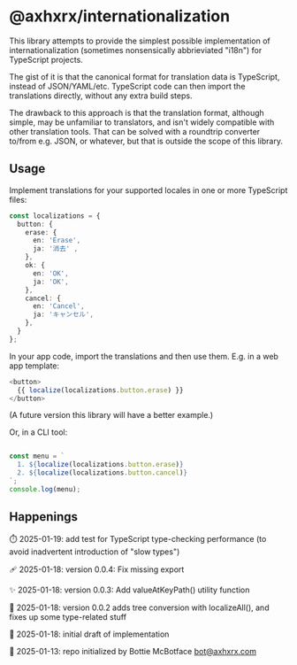 # @axhxrx/internationalization

This library attempts to provide the simplest possible implementation of internationalization (sometimes nonsensically abbrieviated "i18n") for TypeScript projects.

The gist of it is that the canonical format for translation data is TypeScript, instead of JSON/YAML/etc. TypeScript code can then import the translations directly, without any extra build steps.

The drawback to this approach is that the translation format, although simple, may be unfamiliar to translators, and isn't widely compatible with other translation tools. That can be solved with a roundtrip converter to/from e.g. JSON, or whatever, but that is outside the scope of this library.

## Usage

Implement translations for your supported locales in one or more TypeScript files:

```ts
const localizations = {
  button: {
    erase: {
      en: 'Erase',
      ja: '消去' ,
    },
    ok: {
      en: 'OK',
      ja: 'OK',
    },
    cancel: {
      en: 'Cancel',
      ja: 'キャンセル',
    },
  }
};
```

In your app code, import the translations and then use them. E.g. in a web app template:

```ts
<button>
  {{ localize(localizations.button.erase) }}
</button>
```
(A future version this library will have a better example.)

Or, in a CLI tool:

```typescript

const menu = `
  1. ${localize(localizations.button.erase)}
  2. ${localize(localizations.button.cancel)}
`;
console.log(menu);
```

## Happenings

⏱️ 2025-01-19: add test for TypeScript type-checking performance (to avoid inadvertent introduction of "slow types")

🩹 2025-01-18: version 0.0.4: Fix missing export

✨ 2025-01-18: version 0.0.3: Add valueAtKeyPath() utility function

👹 2025-01-18: version 0.0.2 adds tree conversion with localizeAll(), and fixes up some type-related stuff

👹 2025-01-18: initial draft of implementation

🤖 2025-01-13: repo initialized by Bottie McBotface bot@axhxrx.com
